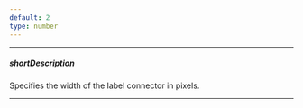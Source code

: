 ```yaml
---
default: 2
type: number
---
```

---
##### shortDescription
Specifies the width of the label connector in pixels.

---
